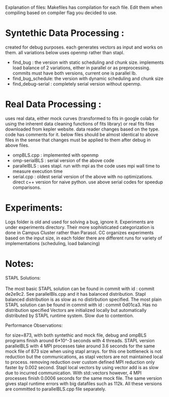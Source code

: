 Explanation of files:
Makefiles has compilation for each file. Edit them when compiling based on compiler flag you decided to use.

# Syntethic Data Processing : 
created for debug purposes. each generates vectors as input and works on them. all variations below uses openmp rather than stapl.
- find_bug : the version with static scheduling and chunk size. implements load balance of 2 variations, either in parallel or as preprocessing. commits must have both versions, current one is parallel lb.
- find_bug_schedule:  the version with dynamic scheduling and chunk size
- find_debug-serial : completely serial version without openmp.

# Real Data Processing : 
uses real data, either mock curves (transformed to fits in google colab for using the inherent data cleaning functions of fits library) or real fits files downloaded from kepler website. data reader changes based on the type. code has comments for it.
below files should be almost identical to above files in the sense that changes must be applied to them after debug in above files.
-  ompBLS.cpp : implemented with openmp 
-  omp-serialBLS : serial version of the above code
-  parallelBLS : uses stapl. run with mpi as the code uses mpi wall time to measure execution time
-  serial.cpp :  oldest serial version of the above with no optimizations. direct c++ version for naive python. use above serial codes for speedup comparisons.

# Experiments: 
Logs folder is old and used for solving a bug, ignore it.
Experiments are under experiments directory. Their more sophisticated categorization is done in Campus Cluster rather than Parasol.
CC organizes experiments based on the input size, in each folder there are different runs for variety of implementations (scheduling, load balancing)

# Notes:
STAPL Solutions: \
\
The most basic STAPL solution can be found in commit with id : commit de2e9c2. See parallelBls.cpp and it has balanced distribution.
Stapl balanced distribution is as slow as no distirbution specified.
The most plain STAPL solution can be found in commit with id : commit 0d01ca3. Has no distribution specified Vectors are initialized locally but automatically distributed by STAPL runtime system. Slow due to contention.

Performance Observations: 


for size=873, with both syntethic and mock file, debug and ompBLS programs finish around 6*10^-3 seconds with 4 threads.
STAPL version parallelBLS with 4 MPI processes take around 3.6 seconds for the same mock file of 873 size when using stapl arrays.  for this one bottleneck is not reduction but the communications, as stapl vectors are not maintained local to process. removing reduction over custom defined MPI reduction only faster by 0.002 second.
Stapl local vectors by using vector add is as slow due to incurred communication.
With std::vectors however, 4 MPI processes finish 0.0006 seconds for the same mock file. The same version gives stapl runtime errors with big datafiles such as 112k.
All these versions are committed to parallelBLS.cpp file separately.